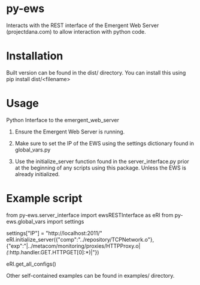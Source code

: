 # py-ews
Interacts with the REST interface of the Emergent Web Server (projectdana.com) to allow interaction with python code.
# Installation
Built version can be found in the dist/ directory. You can install this using pip install dist/&lt;filename>

# Usage
Python Interface to the emergent_web_server
1. Ensure the Emergent Web Server is running.

2. Make sure to set the IP of the EWS using the settings dictionary found in global_vars.py

3. Use the initialize_server function found in the server_interface.py prior at the beginning of any scripts using this package. Unless the EWS is already initialized.

# Example script
from py-ews.server_interface import ewsRESTInterface as eRI
from py-ews.global_vars import settings

settings["IP"] = "http://localhost:2011/"
eRI.initialize_server({"comp":"../repository/TCPNetwork.o"},{"exp":"|../metacom/monitoring/proxies/HTTPProxy.o|*(*:http.handler.GET.HTTPGET[0]:*)|"})

eRI.get_all_configs()

Other self-contained examples can be found in examples/ directory.